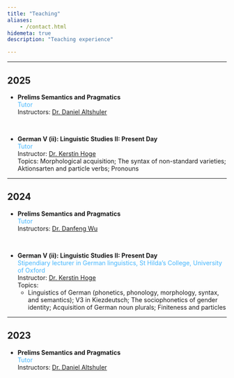 ```yaml
---
title: "Teaching"
aliases:
    - /contact.html
hidemeta: true
description: "Teaching experience"

---
```


---

## 2025

* **Prelims Semantics and Pragmatics** <br>
    <span style="color: #45b6fe;">Tutor</span> <br>
    Instructors: [Dr. Daniel Altshuler](https://www.ling-phil.ox.ac.uk/people/daniel-altshuler)

<br>

* **German V (ii): Linguistic Studies II: Present Day** <br>
    <span style="color: #45b6fe;">Tutor</span> <br>
    Instructor: [Dr. Kerstin Hoge](https://www.ling-phil.ox.ac.uk/people/kerstin-hoge)<br>
    Topics: Morphological acquisition; The syntax of non-standard varieties; Aktionsarten and particle verbs; Pronouns

---
## 2024

* **Prelims Semantics and Pragmatics** <br>
    <span style="color: #45b6fe;">Tutor</span> <br>
    Instructors: [Dr. Danfeng Wu](https://www.ling-phil.ox.ac.uk/people/danfeng-wu)

<br>

* **German V (ii): Linguistic Studies II: Present Day** <br>
    <span style="color: #45b6fe;">Stipendiary lecturer in German linguistics, St Hilda’s College, University of Oxford</span> <br>
    Instructor: [Dr. Kerstin Hoge](https://www.ling-phil.ox.ac.uk/people/kerstin-hoge)<br>
    Topics: 
    - Linguistics of German (phonetics, phonology, morphology, syntax, and semantics); V3 in    Kiezdeutsch; The sociophonetics of gender identity; Acquisition of German noun plurals; Finiteness and particles 

---
## 2023

* **Prelims Semantics and Pragmatics** <br>
    <span style="color: #45b6fe;">Tutor</span> <br>
    Instructors: [Dr. Daniel Altshuler](https://www.ling-phil.ox.ac.uk/people/daniel-altshuler)

